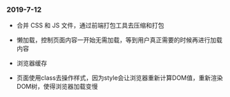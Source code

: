 ### 2019-7-12

- 合并 CSS 和 JS 文件，通过前端打包工具去压缩和打包

- 懒加载，控制页面内容一开始无需加载，等到用户真正需要的时候再进行加载内容

- 浏览器缓存

- 页面使用class去操作样式，因为style会让浏览器重新计算DOM值，重新渲染DOM树，使得浏览器加载变慢